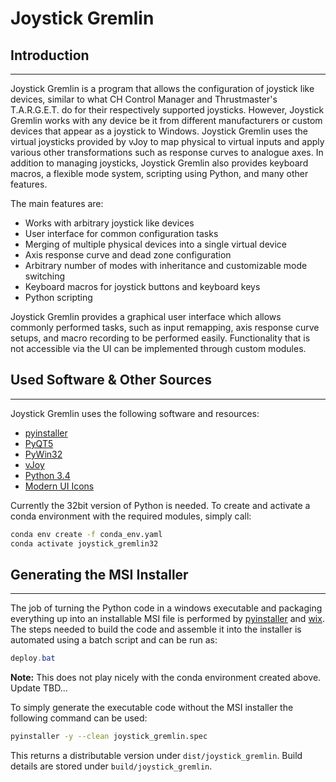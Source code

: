 # Joystick Gremlin

## Introduction

---

Joystick Gremlin is a program that allows the configuration of joystick like
devices, similar to what CH Control Manager and Thrustmaster's T.A.R.G.E.T. do
for their respectively supported joysticks. However, Joystick Gremlin works
with any device be it from different manufacturers or custom devices that
appear as a joystick to Windows. Joystick Gremlin uses the virtual joysticks
provided by vJoy to map physical to virtual inputs and apply various other
transformations such as response curves to analogue axes. In addition to
managing joysticks, Joystick Gremlin also provides keyboard macros, a flexible
mode system, scripting using Python, and many other features.

The main features are:

- Works with arbitrary joystick like devices
- User interface for common configuration tasks
- Merging of multiple physical devices into a single virtual device
- Axis response curve and dead zone configuration
- Arbitrary number of modes with inheritance and customizable mode switching
- Keyboard macros for joystick buttons and keyboard keys
- Python scripting

Joystick Gremlin provides a graphical user interface which allows commonly
performed tasks, such as input remapping, axis response curve setups, and macro
recording to be performed easily. Functionality that is not accessible via the
UI can be implemented through custom modules.

## Used Software & Other Sources

---

Joystick Gremlin uses the following software and resources:

- [pyinstaller](http://www.pyinstaller.org/)
- [PyQT5](http://www.riverbankcomputing.co.uk/software/pyqt/intro)
- [PyWin32](http://sourceforge.net/projects/pywin32)
- [vJoy](http://vjoystick.sourceforge.net)
- [Python 3.4](https://www.python.org)
- [Modern UI Icons](http://modernuiicons.com/)

Currently the 32bit version of Python is needed. To create and activate a conda environment with the required modules, simply call:

```bash
conda env create -f conda_env.yaml
conda activate joystick_gremlin32
```

## Generating the MSI Installer

---

The job of turning the Python code in a windows executable and
packaging everything up into an installable MSI file is performed
by [pyinstaller](http://www.pyinstaller.org/) and
[wix](http://wixtoolset.org/). The steps needed to build the code
and assemble it into the installer is automated using a batch
script and can be run as:

```powershell
deploy.bat
```

**Note:** This does not play nicely with the conda environment created above. Update TBD...

To simply generate the executable code without the MSI installer the
following command can be used:

```bash
pyinstaller -y --clean joystick_gremlin.spec
```

This returns a distributable version under `dist/joystick_gremlin`. Build details are stored under `build/joystick_gremlin`.

